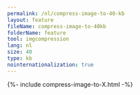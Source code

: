 ```yaml
---
permalink: /nl/compress-image-to-40-kb
layout: feature
fileName: compress-image-to-40kb
folderName: feature
tool: imgcompression
lang: nl
size: 40
type: kb
nointernationalization: true
---
```

{%- include compress-image-to-X.html -%}       
